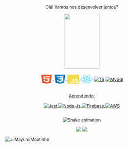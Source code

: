 <div align="center">
<p>Olá! Vamos nos desenvolver juntos?</p>
</div>

<div align="center">
  <a href="https://github.com/JilMayumiMoutinho">
  <img height="180em" width="48%" src="https://github-readme-stats.vercel.app/api?username=JilMayumiMoutinho&show_icons=true&theme=dracula&include_all_commits=true&count_private=true"/>
<!--  <img height="180em" width="48%" src="https://github-readme-stats.vercel.app/api/top-langs/?username=JilMayumiMoutinho&layout=compact&langs_count=7&theme=dracula"/>
-->
</div>
<div align="center" style="display: inline_block"><br>
<img align="center" alt="HTML" height="30" width="40" src="https://raw.githubusercontent.com/devicons/devicon/master/icons/html5/html5-original.svg">
<img align="center" alt="CSS" height="30" width="40" src="https://raw.githubusercontent.com/devicons/devicon/master/icons/css3/css3-original.svg">
<img align="center" alt="Js" height="30" width="40" src="https://raw.githubusercontent.com/devicons/devicon/master/icons/javascript/javascript-plain.svg">
<img align="center" alt="React" height="30" width="40" src="https://raw.githubusercontent.com/devicons/devicon/master/icons/react/react-original.svg">
<img align="center" alt="TS" height="30" width="40" src="https://cdn.jsdelivr.net/gh/devicons/devicon/icons/typescript/typescript-plain.svg">
<img align="center" alt="MySql" height="30" width="40" src="https://cdn.jsdelivr.net/gh/devicons/devicon/icons/mysql/mysql-plain.svg">
<br></br>
<p>Aprendendo:</p>
<img align="center" alt="Jest" height="30" width="40" src="https://cdn.jsdelivr.net/gh/devicons/devicon/icons/jest/jest-plain.svg">
<img align="center" alt="Node-Js" height="30" width="40" src="https://cdn.jsdelivr.net/gh/devicons/devicon/icons/nodejs/nodejs-original.svg">
<img align="center" alt="Firebase" height="30" width="40" src="https://cdn.jsdelivr.net/gh/devicons/devicon/icons/firebase/firebase-plain.svg">
<img align="center" alt="AWS" height="30" width="40" src="https://cdn.jsdelivr.net/gh/devicons/devicon/icons/amazonwebservices/amazonwebservices-original.svg">
</div>
  
  ##
 
<div align="center"> 

  ![Snake animation](https://github.com/JilMayumiMoutinho/JilMayumiMoutinho/blob/output/github-contribution-grid-snake.svg)


<!--
<a href="#" target="_blank"><img src="https://img.shields.io/badge/Discord-7289DA?style=for-the-badge&logo=discord&logoColor=white" target="_blank"></a> 
-->
<a href = "mailto:jilmayumieu@gmail.com"><img src="https://img.shields.io/badge/Gmail-D14836?style=for-the-badge&logo=gmail&logoColor=white" target="_blank"></a>
<a href="https://www.linkedin.com/in/jil-mayumi-moutinho-162b2282/" target="_blank"><img src="https://img.shields.io/badge/-LinkedIn-%230077B5?style=for-the-badge&logo=linkedin&logoColor=white" target="_blank"></a> 
 
 <p align="left"> 
 <img src="https://komarev.com/ghpvc/?username=JilMayumiMoutinho&label=Profile%20views&color=blueviolet&style=flat&label=Visitantes:" alt="JilMayumiMoutinho" />
</p>
 
</div>

<!--
**JilMayumiMoutinho/JilMayumiMoutinho** is a ✨ _special_ ✨ repository because its `README.md` (this file) appears on your GitHub profile.

Here are some ideas to get you started:

- 🔭 I’m currently working on ...
- 🌱 I’m currently learning ...
- 👯 I’m looking to collaborate on ...
- 🤔 I’m looking for help with ...
- 💬 Ask me about ...
- 📫 How to reach me: ...
- 😄 Pronouns: ...
- ⚡ Fun fact: ...
-->

